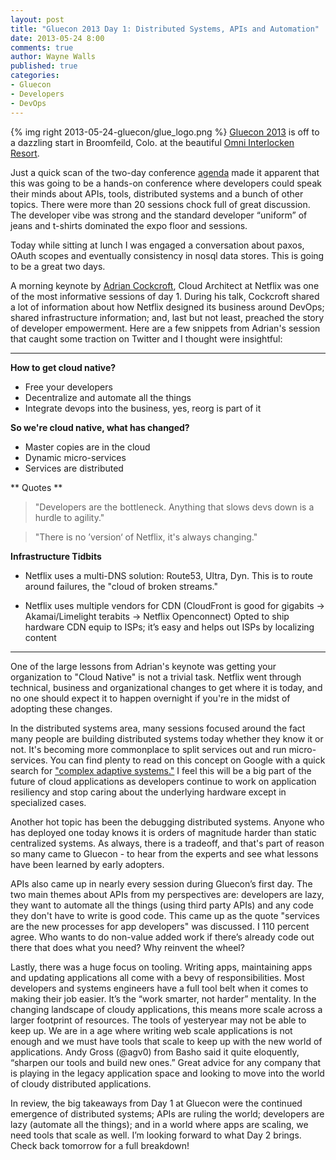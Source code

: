 ```yaml
---
layout: post
title: "Gluecon 2013 Day 1: Distributed Systems, APIs and Automation"
date: 2013-05-24 8:00
comments: true
author: Wayne Walls
published: true
categories:
- Gluecon
- Developers
- DevOps
---
```

{% img right 2013-05-24-gluecon/glue_logo.png %}
[Gluecon 2013](http://www.gluecon.com/2013/) is off to a dazzling start in Broomfeild, Colo. at the beautiful [Omni Interlocken Resort](http://www.omnihotels.com/FindAHotel/DenverInterlocken.aspx). 

Just a quick scan of the two-day conference [agenda](http://www.gluecon.com/2013/agenda/) made it apparent that this was going to be a hands-on conference where developers could speak their minds about APIs, tools, distributed systems and a bunch of other topics. There were more than 20 sessions chock full of great discussion. The developer vibe was strong and the standard developer “uniform” of jeans and t-shirts dominated the expo floor and sessions. <!-- more -->

Today while sitting at lunch I was engaged a conversation about paxos, OAuth scopes and eventually consistency in nosql data stores. This is going to be a great two days.

A morning keynote by [Adrian Cockcroft](https://twitter.com/adrianco), Cloud Architect at Netflix was one of the most informative sessions of day 1. During his talk, Cockcroft shared a lot of information about how Netflix designed its business around DevOps; shared infrastructure information; and, last but not least, preached the story of developer empowerment. Here are a few snippets from Adrian's session that caught some traction on Twitter and I thought were insightful:


---


**How to get cloud native?** 

*  Free your developers 
*  Decentralize and automate all the things
*  Integrate devops into the business, yes, reorg is part of it

**So we're cloud native, what has changed?**

*  Master copies are in the cloud
*  Dynamic micro-services
*  Services are distributed 

** Quotes **
> "Developers are the bottleneck. Anything that slows devs down is a hurdle to agility."

> "There is no ’version‘ of Netflix, it's always changing."

**Infrastructure Tidbits**

*  Netflix uses a multi-DNS solution: Route53, Ultra, Dyn. This is to route around failures, the "cloud of broken streams."

*  Netflix uses multiple vendors for CDN (CloudFront is good for gigabits -> Akamai/Limelight terabits -> Netflix Openconnect) Opted to ship hardware CDN equip to ISPs; it’s easy and helps out ISPs by localizing content


---


One of the large lessons from Adrian's keynote was getting your organization to "Cloud Native" is not a trivial task. Netflix went through technical, business and organizational changes to get where it is today, and no one should expect it to happen overnight if you're in the midst of adopting these changes. 

In the distributed systems area, many sessions focused around the fact many people are building distributed systems today whether they know it or not. It's becoming more commonplace to split services out and run micro-services. You can find plenty to read on this concept on Google with a quick search for ["complex adaptive systems."](http://lmgtfy.com/?q=complex+adaptive+systems) I feel this will be a big part of the future of cloud applications as developers continue to work on application resiliency and stop caring about the underlying hardware except in specialized cases.

Another hot topic has been the debugging distributed systems. Anyone who has deployed one today knows it is orders of magnitude harder than static centralized systems. As always, there is a tradeoff, and that's part of reason so many came to Gluecon - to hear from the experts and see what lessons have been learned by early adopters. 

APIs also came up in nearly every session during Gluecon’s first day. The two main themes about APIs from my perspectives are: developers are lazy, they want to automate all the things (using third party APIs) and any code they don't have to write is good code. This came up as the quote "services are the new processes for app developers" was discussed. I 110 percent agree. Who wants to do non-value added work if there’s already code out there that does what you need? Why reinvent the wheel? 

Lastly, there was a huge focus on tooling. Writing apps, maintaining apps and updating applications all come with a bevy of responsibilities. Most developers and systems engineers have a full tool belt when it comes to making their job easier. It’s the “work smarter, not harder” mentality. In the changing landscape of cloudy applications, this means more scale across a larger footprint of resources. The tools of yesteryear may not be able to keep up. We are in a age where writing web scale applications is not enough and we must have tools that scale to keep up with the new world of applications. Andy Gross (@agv0) from Basho said it quite eloquently, “sharpen our tools and build new ones.” Great advice for any company that is playing in the legacy application space and looking to move into the world of cloudy distributed applications.

In review, the big takeaways from Day 1 at Gluecon were the continued emergence of distributed systems; APIs are ruling the world; developers are lazy (automate all the things); and in a world where apps are scaling, we need tools that scale as well. I’m looking forward to what Day 2 brings. Check back tomorrow for a full breakdown!
